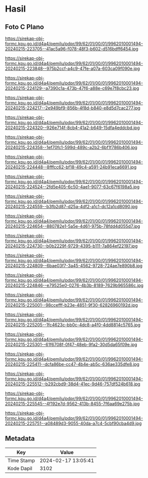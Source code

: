 # Hasil

## Foto C Plano

https://sirekap-obj-formc.kpu.go.id/d4a4/pemilu/pdpr/99/62/01/00/01/9962010001494-20240215-223705--41ac5a96-f078-48f3-b602-d516bdff6454.jpg

https://sirekap-obj-formc.kpu.go.id/d4a4/pemilu/pdpr/99/62/01/00/01/9962010001494-20240215-223848--975b2ccf-a4c9-47fe-a07a-603ca09f090e.jpg

https://sirekap-obj-formc.kpu.go.id/d4a4/pemilu/pdpr/99/62/01/00/01/9962010001494-20240215-224129--a7390c1a-473b-47f6-a88e-c69e7f8cbc23.jpg

https://sirekap-obj-formc.kpu.go.id/d4a4/pemilu/pdpr/99/62/01/00/01/9962010001494-20240215-224217--2e949bf9-856b-4f8d-b840-e8d5d7cac277.jpg

https://sirekap-obj-formc.kpu.go.id/d4a4/pemilu/pdpr/99/62/01/00/01/9962010001494-20240215-224320--926e714f-8cb4-41a2-b649-15dfa4eddcbd.jpg

https://sirekap-obj-formc.kpu.go.id/d4a4/pemilu/pdpr/99/62/01/00/01/9962010001494-20240215-224358--1ef70fc1-599d-489c-a2b2-6bf1f786b406.jpg

https://sirekap-obj-formc.kpu.go.id/d4a4/pemilu/pdpr/99/62/01/00/01/9962010001494-20240215-224448--8fffcc62-bf18-49c4-a591-24b91eca6691.jpg

https://sirekap-obj-formc.kpu.go.id/d4a4/pemilu/pdpr/99/62/01/00/01/9962010001494-20240215-224524--2fd5e405-6c50-4ae1-9077-63c67f6198a5.jpg

https://sirekap-obj-formc.kpu.go.id/d4a4/pemilu/pdpr/99/62/01/00/01/9962010001494-20240215-224559--b3fb2d87-d25a-4df2-a1c1-dc12a1cd8090.jpg

https://sirekap-obj-formc.kpu.go.id/d4a4/pemilu/pdpr/99/62/01/00/01/9962010001494-20240215-224654--880782e1-5a5e-4d61-975b-78fdd4d055d7.jpg

https://sirekap-obj-formc.kpu.go.id/d4a4/pemilu/pdpr/99/62/01/00/01/9962010001494-20240215-224730--b0b2229f-9729-4395-b111-7a864ef22197.jpg

https://sirekap-obj-formc.kpu.go.id/d4a4/pemilu/pdpr/99/62/01/00/01/9962010001494-20240215-224809--6bae03f7-3a45-4562-9728-724ae7e890b8.jpg

https://sirekap-obj-formc.kpu.go.id/d4a4/pemilu/pdpr/99/62/01/00/01/9962010001494-20240215-224846--e79525e0-0276-4b3b-8189-7629b965586c.jpg

https://sirekap-obj-formc.kpu.go.id/d4a4/pemilu/pdpr/99/62/01/00/01/9962010001494-20240215-225001--98ccefff-b23e-4851-9f30-62826960192d.jpg

https://sirekap-obj-formc.kpu.go.id/d4a4/pemilu/pdpr/99/62/01/00/01/9962010001494-20240215-225205--1fc4623c-bb0c-4dc8-a4f0-4dd8814c5765.jpg

https://sirekap-obj-formc.kpu.go.id/d4a4/pemilu/pdpr/99/62/01/00/01/9962010001494-20240215-225301--61f6708f-0f47-48eb-9fa2-30d5da65f09e.jpg

https://sirekap-obj-formc.kpu.go.id/d4a4/pemilu/pdpr/99/62/01/00/01/9962010001494-20240215-225411--dcfa86be-cc47-4b4e-ab5c-636ae335dfe8.jpg

https://sirekap-obj-formc.kpu.go.id/d4a4/pemilu/pdpr/99/62/01/00/01/9962010001494-20240215-225512--b292cbd9-38d4-41ec-9d46-757df524b618.jpg

https://sirekap-obj-formc.kpu.go.id/d4a4/pemilu/pdpr/99/62/01/00/01/9962010001494-20240215-225545--4f192e7d-9562-413b-8455-7f6aa69e275b.jpg

https://sirekap-obj-formc.kpu.go.id/d4a4/pemilu/pdpr/99/62/01/00/01/9962010001494-20240215-225751--a08489d3-9055-40da-a7c4-5cbf90cba4d9.jpg


## Metadata

| Key        | Value               |
| ---------- | ------------------- |
| Time Stamp | 2024-02-17 13:05:41 |
| Kode Dapil | 3102                |



